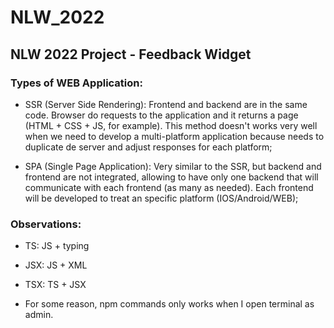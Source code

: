 # NLW_2022

## NLW 2022 Project - Feedback Widget

### Types of WEB Application:

- SSR (Server Side Rendering): Frontend and backend are in the same code. Browser do requests to the application and it returns a page (HTML + CSS + JS, for example). This method doesn't works very well when we need to develop a multi-platform application because needs to duplicate de server and adjust responses for each platform;

- SPA (Single Page Application): Very similar to the SSR, but backend and frontend are not integrated, allowing to have only one backend that will communicate with each frontend (as many as needed). Each frontend will be developed to treat an specific platform (IOS/Android/WEB);

### Observations:

- TS: JS + typing
- JSX: JS + XML
- TSX: TS + JSX

- For some reason, npm commands only works when I open terminal as admin.
